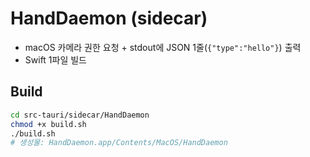 # HandDaemon (sidecar)

- macOS 카메라 권한 요청 + stdout에 JSON 1줄(`{"type":"hello"}`) 출력
- Swift 1파일 빌드

## Build
```bash
cd src-tauri/sidecar/HandDaemon
chmod +x build.sh
./build.sh
# 생성물: HandDaemon.app/Contents/MacOS/HandDaemon

